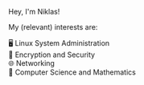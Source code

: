 Hey, I'm Niklas!<br />

My (relevant) interests are:

  🖥  Linux System Administration <br />
  🔐  Encryption and Security <br />
  🌐  Networking <br />
  🧮  Computer Science and Mathematics <br />

<!---
nklsfrt/nklsfrt is a ✨ special ✨ repository because its `README.md` (this file) appears on your GitHub profile.
You can click the Preview link to take a look at your changes.

- 👋 Hi, I’m @nklsfrt
- 👀 I’m interested in ...
- 🌱 I’m currently learning ...
- 💞️ I’m looking to collaborate on ...
- 📫 How to reach me ...

--->
